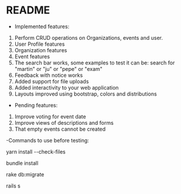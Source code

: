 # README

- Implemented features: 

1. Perform CRUD operations on Organizations, events and user.
2. User Profile features
3. Organization  features
4. Event features 
5. The search bar works, some examples to test it can be: search for "martin" or "ju" or "pepe" or "exam"
6. Feedback with notice works
7. Added support for file uploads 
8. Added interactivity to your web application
9. Layouts improved using bootstrap, colors and distributions

- Pending  features: 

1. Improve voting for event date
5. Improve views of descriptions and forms 
7. That empty events cannot be created

-Commands to use before testing:

yarn install --check-files

bundle install

rake db:migrate

rails s
